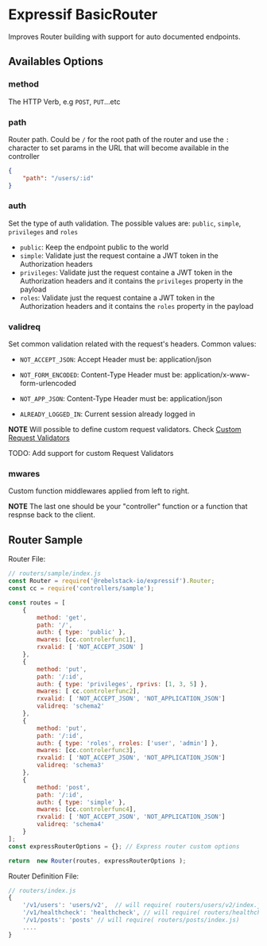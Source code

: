 # Expressif BasicRouter

Improves Router building with support for auto documented endpoints.

## Availables Options

### method
The HTTP Verb, e.g `POST`, `PUT`...etc

### path
Router path. Could be `/` for the root path of the router and use the `:` character to set params in the URL that will become available in the controller
```json
{
	"path": "/users/:id" 
}
```

### auth
Set the type of auth validation. The possible values are: `public`, `simple`, `privileges` and `roles`

- `public`: Keep the endpoint public to the world
- `simple`: Validate just the request containe a JWT token in the Authorization headers
- `privileges`: Validate just the request containe a JWT token in the Authorization headers and it contains the `privileges` property in the payload
- `roles`: Validate just the request containe a JWT token in the Authorization headers and it contains the `roles` property in the payload

### validreq
Set common validation related with the request's headers. Common values:

-	`NOT_ACCEPT_JSON`: Accept Header must be: application/json
		
-	`NOT_FORM_ENCODED`: Content-Type Header must be: application/x-www-form-urlencoded
		
-	`NOT_APP_JSON`: Content-Type Header must be: application/json
		
-	`ALREADY_LOGGED_IN`: Current session already logged in

__NOTE__ Will possible to define custom request validators. Check [Custom Request Validators]()

TODO: Add support for custom Request Validators

### mwares

Custom function middlewares applied from left to right. 

__NOTE__ The last one should be your "controller" function or a function that respnse back to the client.

## Router Sample

Router File:

```javascript
// routers/sample/index.js
const Router = require('@rebelstack-io/expressif').Router;
const cc = require('controllers/sample');

const routes = [
	{
		method: 'get',
		path: '/',
		auth: { type: 'public' },
		mwares: [cc.controlerfunc1],
		rxvalid: [ 'NOT_ACCEPT_JSON' ]
	},
	{
		method: 'put',
		path: '/:id',
		auth: { type: 'privileges', rprivs: [1, 3, 5] },
		mwares: [ cc.controlerfunc2],
		rxvalid: [ 'NOT_ACCEPT_JSON', 'NOT_APPLICATION_JSON']
		validreq: 'schema2'
	},
	{
		method: 'put',
		path: '/:id',
		auth: { type: 'roles', rroles: ['user', 'admin'] },
		mwares: [cc.controlerfunc3],
		rxvalid: [ 'NOT_ACCEPT_JSON', 'NOT_APPLICATION_JSON']
		validreq: 'schema3'
	},
	{
		method: 'post',
		path: '/:id',
		auth: { type: 'simple' },
		mwares: [cc.controlerfunc4],
		rxvalid: [ 'NOT_ACCEPT_JSON', 'NOT_APPLICATION_JSON']
		validreq: 'schema4'
	}
];
const expressRouterOptions = {}; // Express router custom options

return  new Router(routes, expressRouterOptions );
```

Router Definition File:

```javascript
// routers/index.js
{
	'/v1/users': 'users/v2',  // will require( routers/users/v2/index.js)
	'/v1/healthcheck': 'healthcheck', // will require( routers/healthcheck/index.js)
	'/v1/posts': 'posts' // will require( routers/posts/index.js)
	....
}
```

